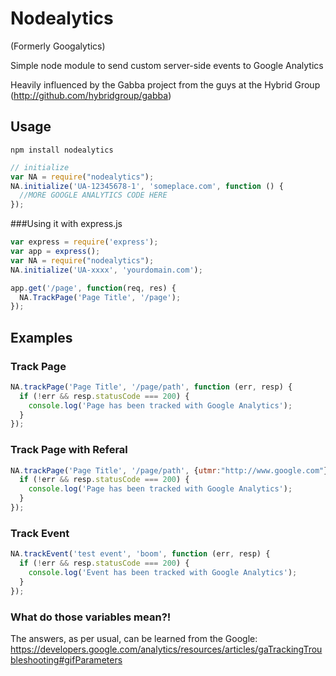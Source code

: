 # Nodealytics

(Formerly Googalytics)

Simple node module to send custom server-side events to Google Analytics

Heavily influenced by the Gabba project from the guys at the Hybrid Group (http://github.com/hybridgroup/gabba)

## Usage

`npm install nodealytics`

```javascript
// initialize
var NA = require("nodealytics");
NA.initialize('UA-12345678-1', 'someplace.com', function () {
  //MORE GOOGLE ANALYTICS CODE HERE
});
```

###Using it with express.js
```javascript
var express = require('express');
var app = express();
var NA = require("nodealytics");
NA.initialize('UA-xxxx', 'yourdomain.com');

app.get('/page', function(req, res) {
  NA.TrackPage('Page Title', '/page');
});
```
## Examples

### Track Page

```javascript
NA.trackPage('Page Title', '/page/path', function (err, resp) {
  if (!err && resp.statusCode === 200) {
    console.log('Page has been tracked with Google Analytics');
  }
});
```

### Track Page with Referal

```javascript
NA.trackPage('Page Title', '/page/path', {utmr:"http://www.google.com"}, function (err, resp) {
  if (!err && resp.statusCode === 200) {
    console.log('Page has been tracked with Google Analytics');
  }
});
```

### Track Event

```javascript
NA.trackEvent('test event', 'boom', function (err, resp) {
  if (!err && resp.statusCode === 200) {
    console.log('Event has been tracked with Google Analytics');
  }
});
```


### What do those variables mean?!

The answers, as per usual, can be learned from the Google: https://developers.google.com/analytics/resources/articles/gaTrackingTroubleshooting#gifParameters
